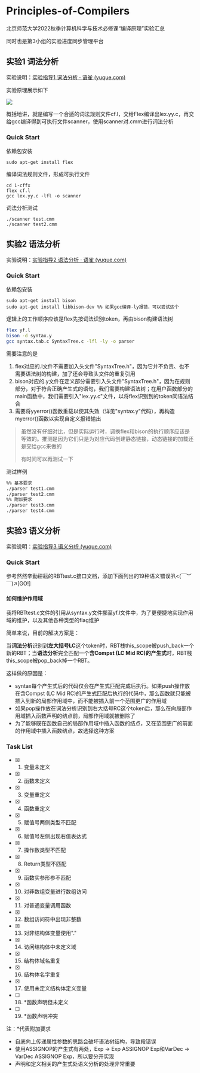 # Principles-of-Compilers

北京师范大学2022秋季计算机科学与技术必修课“编译原理”实验汇总

同时也是第3小组的实验进度同步管理平台

## 实验1 词法分析

实验说明：[实验指导1 词法分析 · 语雀 (yuque.com)](https://www.yuque.com/huolihang/byyl22/vig4x3)

实验原理展示如下

<img src="https://pic002.cnblogs.com/images/2011/274814/2011101021413730.jpg">

概括地讲，就是编写一个合适的词法规则文件cf.l，交给Flex编译出lex.yy.c，再交给gcc编译得到可执行文件scanner，使用scanner对.cmm进行词法分析

### Quick Start

依赖包安装

```shell
sudo apt-get install flex
```

编译词法规则文件，形成可执行文件

```shell
cd 1-cffx
flex cf.l
gcc lex.yy.c -lfl -o scanner
```

词法分析测试

```shell
./scanner test.cmm
./scanner test2.cmm
```

## 实验2 语法分析

实验说明：[实验指导2 语法分析 · 语雀 (yuque.com)](https://www.yuque.com/huolihang/byyl22/lnu277#85d436d7)

### Quick Start

依赖包安装

```shell
sudo apt-get install bison
sudo apt-get install libbison-dev %% 如果gcc编译-ly报错，可以尝试这个
```

逻辑上的工作顺序应该是flex先按词法识别token，再由bison构建语法树

```sh
flex yf.l
bison -d syntax.y
gcc syntax.tab.c SyntaxTree.c -lfl -ly -o parser
```

需要注意的是

1.   flex对应的.l文件不需要加入头文件"SyntaxTree.h"，因为它并不负责、也不需要语法树的构建，加了还会导致头文件的重复引用
2.   bison对应的.y文件在定义部分需要引入头文件"SyntaxTree.h"，因为在规则部分，对于符合正确产生式的语句，我们需要构建语法树；在用户函数部分的main函数中，我们需要引入"lex.yy.c"文件，以将flex识别到的token同语法结合
3.   需要将yyerror()函数重载以使其失效（详见"syntax.y"代码），再构造myerror()函数以实现自定义报错输出

>   虽然没有仔细对比，但是实际运行时，调换flex和bison的执行顺序应该是等效的。推测是因为它们只是为对应代码创建静态链接，动态链接的加载还是交给gcc来做的
>
>   有时间可以再测试一下

测试样例

```sh
%% 基本要求
./parser test1.cmm
./parser test2.cmm
%% 附加要求
./parser test3.cmm
./parser test4.cmm
```

## 实验3 语义分析

实验说明：[实验指导3 语义分析 (yuque.com)](https://www.yuque.com/huolihang/byyl22/vq9hen#e44cad04)

### Quick Start

参考然然辛勤耕耘的RBTtest.c接口文档，添加下面列出的19种语义错误叭<(￣︶￣)↗[GO!]

#### 如何维护作用域

我将RBTtest.c文件的引用从syntax.y文件挪至yf.l文件中，为了更便捷地实现作用域的维护，以及其他各种类型的flag维护

简单来说，目前的解决方案是：

当**词法分析**识别到**左大括号LC**这个token时，RBT栈this_scope被push_back一个新的RBT；当**语法分析**完全匹配一个**含Compst (LC Mid RC)的产生式**时，RBT栈this_scope被pop_back掉一个RBT。

这样做的原因是：

-   syntax每个产生式后的代码仅会在产生式匹配完成后执行。如果push操作放在含Compst (LC Mid RC)的产生式匹配后执行的代码中，那么函数就只能被插入到新的局部作用域中，而不能被插入前一个范围更广的作用域
-   如果pop操作放在词法分析识别到右大括号RC这个token后，那么在向局部作用域插入函数声明的结点前，局部作用域就被删除了
-   为了能够既在函数自己的局部作用域中插入函数的结点，又在范围更广的前面的作用域中插入函数结点，故选择这种方案

### Task List

-   [x] 1.   变量未定义
-   [x] 2.   函数未定义
-   [x] 3.   变量重定义
-   [x] 4.   函数重定义
-   [x] 5.   赋值号两侧类型不匹配
-   [x] 6.   赋值号左侧出现右值表达式
-   [x] 7.   操作数类型不匹配
-   [x] 8.   Return类型不匹配
-   [x] 9.   函数实参形参不匹配
-   [x] 10.   对非数组变量进行数组访问
-   [x] 11.   对普通变量调用函数
-   [x] 12.   数组访问符中出现非整数
-   [x] 13.   对非结构体变量使用"."
-   [x] 14.   访问结构体中未定义域
-   [x] 15.   结构体域名重复
-   [x] 16.   结构体名字重复
-   [x] 17.   使用未定义结构体定义变量
-   [ ] 18.   *函数声明但未定义
-   [ ] 19.   *函数声明冲突

注：*代表附加要求

-   自底向上传递属性参数的思路会破坏语法树结构，导致段错误
-   使用ASSIGNOP的产生式有两处，Exp -> Exp ASSIGNOP Exp和VarDec -> VarDec ASSIGNOP Exp，所以要分开实现
-   声明和定义相关的产生式处语义分析的处理非常重要
